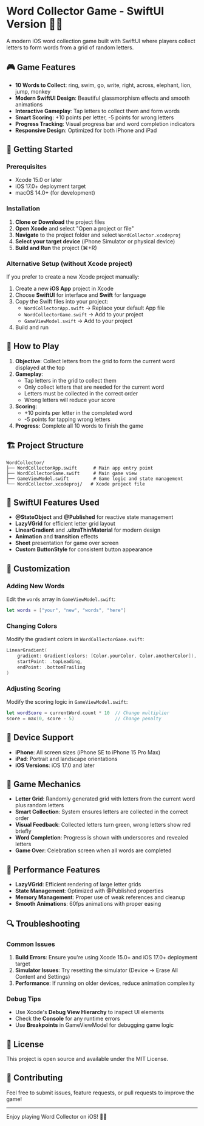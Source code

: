 # Word Collector Game - SwiftUI Version 🎯📱

A modern iOS word collection game built with SwiftUI where players collect letters to form words from a grid of random letters.

## 🎮 Game Features

- **10 Words to Collect**: ring, swim, go, write, right, across, elephant, lion, jump, monkey
- **Modern SwiftUI Design**: Beautiful glassmorphism effects and smooth animations
- **Interactive Gameplay**: Tap letters to collect them and form words
- **Smart Scoring**: +10 points per letter, -5 points for wrong letters
- **Progress Tracking**: Visual progress bar and word completion indicators
- **Responsive Design**: Optimized for both iPhone and iPad

## 🚀 Getting Started

### Prerequisites
- Xcode 15.0 or later
- iOS 17.0+ deployment target
- macOS 14.0+ (for development)

### Installation

1. **Clone or Download** the project files
2. **Open Xcode** and select "Open a project or file"
3. **Navigate** to the project folder and select `WordCollector.xcodeproj`
4. **Select your target device** (iPhone Simulator or physical device)
5. **Build and Run** the project (⌘+R)

### Alternative Setup (without Xcode project)
If you prefer to create a new Xcode project manually:

1. Create a new **iOS App** project in Xcode
2. Choose **SwiftUI** for interface and **Swift** for language
3. Copy the Swift files into your project:
   - `WordCollectorApp.swift` → Replace your default App file
   - `WordCollectorGame.swift` → Add to your project
   - `GameViewModel.swift` → Add to your project
4. Build and run

## 📱 How to Play

1. **Objective**: Collect letters from the grid to form the current word displayed at the top
2. **Gameplay**: 
   - Tap letters in the grid to collect them
   - Only collect letters that are needed for the current word
   - Letters must be collected in the correct order
   - Wrong letters will reduce your score
3. **Scoring**: 
   - +10 points per letter in the completed word
   - -5 points for tapping wrong letters
4. **Progress**: Complete all 10 words to finish the game

## 🏗️ Project Structure

```
WordCollector/
├── WordCollectorApp.swift      # Main app entry point
├── WordCollectorGame.swift     # Main game view
├── GameViewModel.swift         # Game logic and state management
└── WordCollector.xcodeproj/   # Xcode project file
```

## 🎨 SwiftUI Features Used

- **@StateObject** and **@Published** for reactive state management
- **LazyVGrid** for efficient letter grid layout
- **LinearGradient** and **.ultraThinMaterial** for modern design
- **Animation** and **transition** effects
- **Sheet** presentation for game over screen
- **Custom ButtonStyle** for consistent button appearance

## 🔧 Customization

### Adding New Words
Edit the `words` array in `GameViewModel.swift`:
```swift
let words = ["your", "new", "words", "here"]
```

### Changing Colors
Modify the gradient colors in `WordCollectorGame.swift`:
```swift
LinearGradient(
    gradient: Gradient(colors: [Color.yourColor, Color.anotherColor]),
    startPoint: .topLeading,
    endPoint: .bottomTrailing
)
```

### Adjusting Scoring
Modify the scoring logic in `GameViewModel.swift`:
```swift
let wordScore = currentWord.count * 10  // Change multiplier
score = max(0, score - 5)               // Change penalty
```

## 📱 Device Support

- **iPhone**: All screen sizes (iPhone SE to iPhone 15 Pro Max)
- **iPad**: Portrait and landscape orientations
- **iOS Versions**: iOS 17.0 and later

## 🎯 Game Mechanics

- **Letter Grid**: Randomly generated grid with letters from the current word plus random letters
- **Smart Collection**: System ensures letters are collected in the correct order
- **Visual Feedback**: Collected letters turn green, wrong letters show red briefly
- **Word Completion**: Progress is shown with underscores and revealed letters
- **Game Over**: Celebration screen when all words are completed

## 🚀 Performance Features

- **LazyVGrid**: Efficient rendering of large letter grids
- **State Management**: Optimized with @Published properties
- **Memory Management**: Proper use of weak references and cleanup
- **Smooth Animations**: 60fps animations with proper easing

## 🔍 Troubleshooting

### Common Issues

1. **Build Errors**: Ensure you're using Xcode 15.0+ and iOS 17.0+ deployment target
2. **Simulator Issues**: Try resetting the simulator (Device → Erase All Content and Settings)
3. **Performance**: If running on older devices, reduce animation complexity

### Debug Tips

- Use Xcode's **Debug View Hierarchy** to inspect UI elements
- Check the **Console** for any runtime errors
- Use **Breakpoints** in GameViewModel for debugging game logic

## 📄 License

This project is open source and available under the MIT License.

## 🤝 Contributing

Feel free to submit issues, feature requests, or pull requests to improve the game!

---

Enjoy playing Word Collector on iOS! 🎉📱
